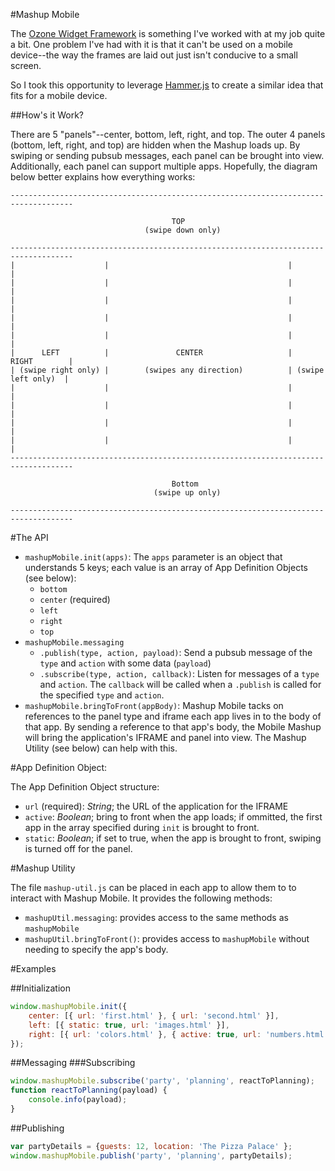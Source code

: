 #Mashup Mobile

The [Ozone Widget Framework](http://ozone-development.github.io/ozone-website/) is something I've worked with at my job
quite a bit. One problem I've had with it is that it can't be used on a mobile device--the way the frames are laid
out just isn't conducive to a small screen.

So I took this opportunity to leverage [Hammer.js](http://hammerjs.github.io/) to create a similar idea that fits
for a mobile device.

##How's it Work?

There are 5 "panels"--center, bottom, left, right, and top. The outer 4 panels (bottom, left, right, and top) are hidden when
the Mashup loads up. By swiping or sending pubsub messages, each panel can be brought into view. Additionally, each panel can
support multiple apps. Hopefully, the diagram below better explains how everything works:


    ------------------------------------------------------------------------------------

                                        TOP
                                  (swipe down only)

    ------------------------------------------------------------------------------------
    |                    |                                        |                    |
    |                    |                                        |                    |
    |                    |                                        |                    |
    |                    |                                        |                    |
    |                    |                                        |                    |
    |      LEFT          |               CENTER                   |       RIGHT        |
    | (swipe right only) |        (swipes any direction)          | (swipe left only)  |
    |                    |                                        |                    |
    |                    |                                        |                    |
    |                    |                                        |                    |
    |                    |                                        |                    |
    ------------------------------------------------------------------------------------

                                        Bottom
                                    (swipe up only)

    ------------------------------------------------------------------------------------

#The API

- `mashupMobile.init(apps)`: The `apps` parameter is an object that understands
5 keys; each value is an array of App Definition Objects (see below):
    - `bottom`
    - `center` (required)
    - `left`
    - `right`
    - `top`
- `mashupMobile.messaging`
    - `.publish(type, action, payload)`: Send a pubsub message of the `type` and
    `action` with some data (`payload`)
    - `.subscribe(type, action, callback)`: Listen for messages of a `type` and
    `action`. The `callback` will be called when a `.publish` is called for the
    specified `type` and `action`.
- `mashupMobile.bringToFront(appBody)`: Mashup Mobile tacks on references to the
  panel type and iframe each app lives in to the body of that app. By sending a
  reference to that app's body, the Mobile Mashup will bring the application's
  IFRAME and panel into view. The Mashup Utility (see below) can help with this.

#App Definition Object:

The App Definition Object structure:

- `url` (required): _String_; the URL of the application for the IFRAME
- `active`: _Boolean_; bring to front when the app loads; if ommitted, the first app
in the array specified during `init` is brought to front.
- `static`: _Boolean_; if set to true, when the app is brought to front, swiping is
turned off for the panel.


#Mashup Utility

The file `mashup-util.js` can be placed in each app to allow them to to interact
with Mashup Mobile. It provides the following methods:

- `mashupUtil.messaging`: provides access to the same methods as `mashupMobile`
- `mashupUtil.bringToFront()`: provides access to `mashupMobile` without needing
to specify the app's body.

#Examples

##Initialization
```javascript
window.mashupMobile.init({
    center: [{ url: 'first.html' }, { url: 'second.html' }],
    left: [{ static: true, url: 'images.html' }],
    right: [{ url: 'colors.html' }, { active: true, url: 'numbers.html' }]
});
```

##Messaging
###Subscribing
```javascript
window.mashupMobile.subscribe('party', 'planning', reactToPlanning);
function reactToPlanning(payload) {
    console.info(payload);
}
```

##Publishing
```javascript
var partyDetails = {guests: 12, location: 'The Pizza Palace' };
window.mashupMobile.publish('party', 'planning', partyDetails);
```
